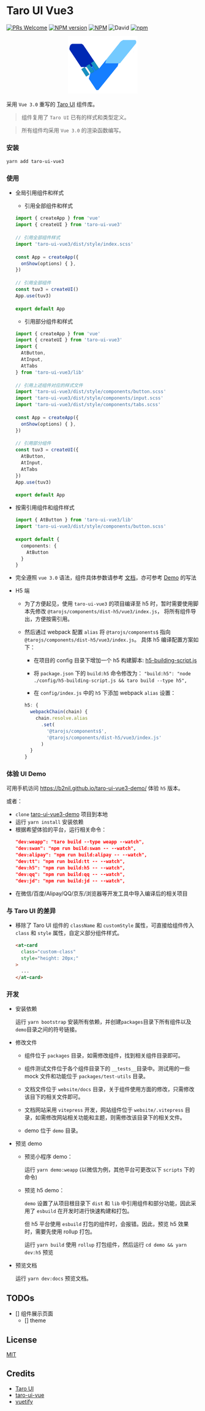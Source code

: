 # Taro UI Vue3

[![PRs Welcome](https://img.shields.io/badge/PRs-welcome-brightgreen.svg?style=flat-square)](http://makeapullrequest.com)
[![NPM version](https://img.shields.io/npm/v/taro-ui-vue3.svg)](https://npmjs.org/package/taro-ui-vue3)
[![NPM](https://img.shields.io/npm/l/taro-ui-vue3)](./LECENSE)
![David](https://img.shields.io/david/b2nil/taro-ui-vue3)
[![npm](https://img.shields.io/npm/dm/taro-ui-vue3)](https://www.npmjs.com/package/taro-ui-vue3)

<p align="center">
  <img height="150" alt="taro-ui-vue3 logo" src="./demo/src/assets/images/logo_taro.png"/>
</p>

采用 `Vue 3.0` 重写的 [Taro UI](https://github.com/NervJS/taro-ui) 组件库。

> 组件复用了 `Taro UI` 已有的样式和类型定义。

> 所有组件均采用 `Vue 3.0` 的渲染函数编写。

### 安装

```bash
yarn add taro-ui-vue3
```

### 使用
- 全局引用组件和样式
  - 引用全部组件和样式
  ```typescript
  import { createApp } from 'vue'
  import { createUI } from 'taro-ui-vue3'

  // 引用全部组件样式
  import 'taro-ui-vue3/dist/style/index.scss'
  
  const App = createApp({
    onShow(options) { },
  })

  // 引用全部组件
  const tuv3 = createUI()
  App.use(tuv3)

  export default App
  ```

  - 引用部分组件和样式
  ```typescript
  import { createApp } from 'vue'
  import { createUI } from 'taro-ui-vue3'
  import { 
    AtButton, 
    AtInput, 
    AtTabs 
  } from 'taro-ui-vue3/lib'

  // 引用上述组件对应的样式文件
  import 'taro-ui-vue3/dist/style/components/button.scss'
  import 'taro-ui-vue3/dist/style/components/input.scss'
  import 'taro-ui-vue3/dist/style/components/tabs.scss'

  const App = createApp({
    onShow(options) { },
  })
  
  // 引用部分组件
  const tuv3 = createUI({
    AtButton, 
    AtInput, 
    AtTabs
  })
  App.use(tuv3)

  export default App
  ```

- 按需引用组件和组件样式

  ```typescript
  import { AtButton } from 'taro-ui-vue3/lib'
  import 'taro-ui-vue3/dist/style/components/button.scss'

  export default {
    components: {
      AtButton
    }
  }
  ```

- 完全遵照 `vue 3.0` 语法，组件具体参数请参考 [文档](https://b2nil.github.io/taro-ui-vue3/docs/introduction)，亦可参考 [Demo](./packages/demo/src/pages) 的写法

- H5 端

  - 为了方便起见，使用 `taro-ui-vue3` 的项目编译至 h5 时，暂时需要使用脚本先修改 `@tarojs/components/dist-h5/vue3/index.js`， 将所有组件导出，方便按需引用。

  - 然后通过 webpack 配置 `alias` 将 `@tarojs/components$` 指向 `@tarojs/components/dist-h5/vue3/index.js`。 具体 h5 编译配置方案如下：

    - 在项目的 config 目录下增加一个 h5 构建脚本: [h5-building-script.js](./packages/demo/config/h5-building-script.js)

    - 将 `package.json` 下的 `build:h5` 命令修改为：
      `"build:h5": "node ./config/h5-building-script.js && taro build --type h5",`

    - 在 `config/index.js` 中的 `h5` 下添加 webpack `alias` 设置：

    ```typescript
    h5: {
      webpackChain(chain) {
        chain.resolve.alias
          .set(
            '@tarojs/components$',
            '@tarojs/components/dist-h5/vue3/index.js'
          )
      }
    }
    ```


### 体验 UI Demo

可用手机访问 https://b2nil.github.io/taro-ui-vue3-demo/ 体验 `h5` 版本。

或者：

- `clone` [taro-ui-vue3-demo](https://b2nil.github.io/taro-ui-vue3) 项目到本地
- 运行 `yarn install` 安装依赖
- 根据希望体验的平台，运行相关命令：
  ```json
  "dev:weapp": "taro build --type weapp --watch",
  "dev:swan": "npm run build:swan -- --watch",
  "dev:alipay": "npm run build:alipay -- --watch",
  "dev:tt": "npm run build:tt -- --watch",
  "dev:h5": "npm run build:h5 -- --watch",
  "dev:qq": "npm run build:qq -- --watch",
  "dev:jd": "npm run build:jd -- --watch",
  ```
- 在微信/百度/Alipay/QQ/京东/浏览器等开发工具中导入编译后的相关项目

### 与 Taro UI 的差异

- 移除了 Taro UI 组件的 `className` 和 `customStyle` 属性，可直接给组件传入 `class` 和 `style` 属性，自定义部分组件样式。
  ```html
  <at-card 
    class="custom-class" 
    style="height: 20px;"
  >
    ...
  </at-card>
  ```

### 开发
- 安装依赖

  运行 `yarn bootstrap` 安装所有依赖，并创建`packages`目录下所有组件以及`demo`目录之间的符号链接。

- 修改文件

  - 组件位于 `packages` 目录，如需修改组件，找到相关组件目录即可。

  - 组件测试文件位于各个组件目录下的 `__tests__`目录中。测试用的一些 mock 文件和功能位于 `packages/test-utils` 目录。

  - 文档文件位于 `website/docs` 目录，关于组件使用方面的修改，只需修改该目下的相关文件即可。

  - 文档网站采用 `vitepress` 开发，网站组件位于 `website/.vitepress` 目录，如需修改网站相关功能和主题，则需修改该目录下的相关文件。

  - demo 位于 `demo` 目录。

- 预览 demo
  - 预览小程序 demo：

    运行 `yarn demo:weapp` (以微信为例，其他平台可更改以下 `scripts` 下的命令)
  - 预览 h5 demo：

    `demo` 设置了从项目根目录下 `dist` 和 `lib` 中引用组件和部分功能，因此采用了 `esbuild` 在开发时进行快速构建和打包。

    但 h5 平台使用 `esbuild` 打包的组件时，会报错。因此，预览 h5 效果时，需要先使用 rollup 打包。

    运行 `yarn build` 使用 `rollup` 打包组件，然后运行 `cd demo && yarn dev:h5` 预览

- 预览文档

  运行 `yarn dev:docs` 预览文档。
  

## TODOs

- [] 组件展示页面
  - [] theme

## License

[MIT](./LICENSE)

## Credits

- [Taro UI](https://github.com/NervJS/taro-ui)
- [taro-ui-vue](https://github.com/psaren/taro-ui-vue)
- [vuetify](https://github.com/vuetifyjs/vuetify)
